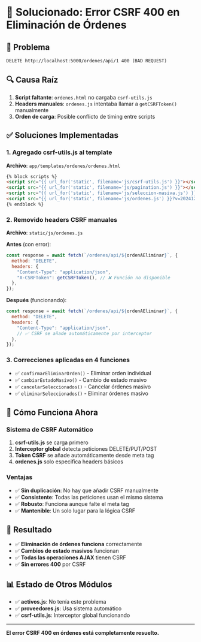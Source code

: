 # 🔧 Solucionado: Error CSRF 400 en Eliminación de Órdenes

## 🎯 Problema

```
DELETE http://localhost:5000/ordenes/api/1 400 (BAD REQUEST)
```

## 🔍 Causa Raíz

1. **Script faltante**: `ordenes.html` no cargaba `csrf-utils.js`
2. **Headers manuales**: `ordenes.js` intentaba llamar a `getCSRFToken()` manualmente
3. **Orden de carga**: Posible conflicto de timing entre scripts

## ✅ Soluciones Implementadas

### 1. **Agregado csrf-utils.js al template**

**Archivo**: `app/templates/ordenes/ordenes.html`

```html
{% block scripts %}
<script src="{{ url_for('static', filename='js/csrf-utils.js') }}"></script>
<script src="{{ url_for('static', filename='js/pagination.js') }}"></script>
<script src="{{ url_for('static', filename='js/seleccion-masiva.js') }}"></script>
<script src="{{ url_for('static', filename='js/ordenes.js') }}?v=20241231001"></script>
{% endblock %}
```

### 2. **Removido headers CSRF manuales**

**Archivo**: `static/js/ordenes.js`

**Antes** (con error):

```javascript
const response = await fetch(`/ordenes/api/${ordenAEliminar}`, {
  method: "DELETE",
  headers: {
    "Content-Type": "application/json",
    "X-CSRFToken": getCSRFToken(), // ❌ Función no disponible
  },
});
```

**Después** (funcionando):

```javascript
const response = await fetch(`/ordenes/api/${ordenAEliminar}`, {
  method: "DELETE",
  headers: {
    "Content-Type": "application/json",
    // ✅ CSRF se añade automáticamente por interceptor
  },
});
```

### 3. **Correcciones aplicadas en 4 funciones**

- ✅ `confirmarEliminarOrden()` - Eliminar orden individual
- ✅ `cambiarEstadoMasivo()` - Cambio de estado masivo
- ✅ `cancelarSeleccionados()` - Cancelar órdenes masivo
- ✅ `eliminarSeleccionados()` - Eliminar órdenes masivo

## 🔧 Cómo Funciona Ahora

### Sistema de CSRF Automático

1. **csrf-utils.js** se carga primero
2. **Interceptor global** detecta peticiones DELETE/PUT/POST
3. **Token CSRF** se añade automáticamente desde meta tag
4. **ordenes.js** solo especifica headers básicos

### Ventajas

- ✅ **Sin duplicación**: No hay que añadir CSRF manualmente
- ✅ **Consistente**: Todas las peticiones usan el mismo sistema
- ✅ **Robusto**: Funciona aunque falte el meta tag
- ✅ **Mantenible**: Un solo lugar para la lógica CSRF

## 🚀 Resultado

- ✅ **Eliminación de órdenes funciona** correctamente
- ✅ **Cambios de estado masivos** funcionan
- ✅ **Todas las operaciones AJAX** tienen CSRF
- ✅ **Sin errores 400** por CSRF

## 📊 Estado de Otros Módulos

- ✅ **activos.js**: No tenía este problema
- ✅ **proveedores.js**: Usa sistema automático
- ✅ **csrf-utils.js**: Interceptor global funcionando

---

**El error CSRF 400 en órdenes está completamente resuelto.**

